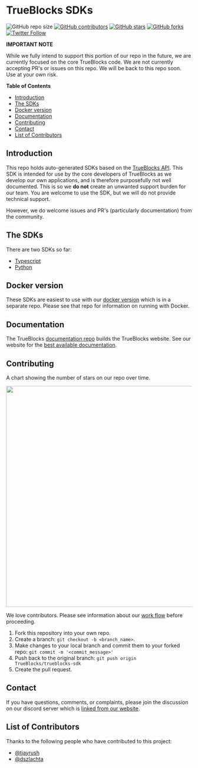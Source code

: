 <!-- markdownlint-disable MD033 MD036 MD041 -->
<h1>TrueBlocks SDKs</h1>

![GitHub repo size](https://img.shields.io/github/repo-size/TrueBlocks/trueblocks-sdk)
[![GitHub contributors](https://img.shields.io/github/contributors/TrueBlocks/trueblocks-sdk)](https://github.com/TrueBlocks/trueblocks-sdk/contributors)
[![GitHub stars](https://img.shields.io/github/stars/TrueBlocks/trueblocks-sdk?style%3Dsocial)](https://github.com/TrueBlocks/trueblocks-sdk/stargazers)
[![GitHub forks](https://img.shields.io/github/forks/TrueBlocks/trueblocks-sdk?style=social)](https://github.com/TrueBlocks/trueblocks-sdk/network/members)
[![Twitter Follow](https://img.shields.io/twitter/follow/trueblocks?style=social)](https://twitter.com/trueblocks)

**IMPORTANT NOTE**

While we fully intend to support this portion of our repo in the future, we are currently focused on the core TrueBlocks code. We are not currently accepting PR's or issues on this repo. We will be back to this repo soon. Use at your own risk.

**Table of Contents**

- [Introduction](#introduction)
- [The SDKs](#the-sdks)
- [Docker version](#docker-version)
- [Documentation](#documentation)
- [Contributing](#contributing)
- [Contact](#contact)
- [List of Contributors](#list-of-contributors)

## Introduction

This repo holds auto-generated SDKs based on the [TrueBlocks API](https://github.com/TrueBlocks/trueblocks-core). This SDK is intended for use by the core developers of TrueBlocks as we develop our own applications, and is therefore purposefully not well documented. This is so we **do not** create an unwanted support burden for our team. You are welcome to use the SDK, but we will do not provide technical support.

However, we do welcome issues and PR's (particularly documentation) from the community.

## The SDKs

There are two SDKs so far:

- [Typescript](./typescript/README.md)
- [Python](./python/README.md)

## Docker version

These SDKs are easiest to use with our [docker version](https://github.com/TrueBlocks/trueblocks-docker) which is in a separate repo. Please see that repo for information on running with Docker.

## Documentation

The TrueBlocks [documentation repo](https://github.com/TrueBlocks/trueblocks-docs) builds the TrueBlocks website. See our website for the [best available documentation](https://trueblocks.io/).

## Contributing

A chart showing the number of stars on our repo over time.

<img width="600px" src="https://starchart.cc/TrueBlocks/trueblocks-sdk.svg">

We love contributors. Please see information about our [work flow](https://github.com/TrueBlocks/trueblocks-core/blob/develop/docs/BRANCHING.md) before proceeding.

1. Fork this repository into your own repo.
2. Create a branch: `git checkout -b <branch_name>`.
3. Make changes to your local branch and commit them to your forked repo: `git commit -m '<commit_message>'`
4. Push back to the original branch: `git push origin TrueBlocks/trueblocks-sdk`
5. Create the pull request.

## Contact

If you have questions, comments, or complaints, please join the discussion on our discord server which is [linked from our website](https://trueblocks.io).

## List of Contributors

Thanks to the following people who have contributed to this project:

- [@tjayrush](https://github.com/tjayrush)
- [@dszlachta](https://github.com/dszlachta)
